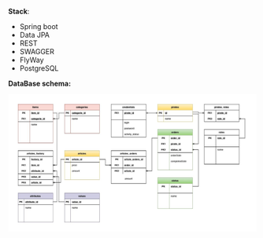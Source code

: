 **Stack**:
* Spring boot
* Data JPA
* REST
* SWAGGER
* FlyWay
* PostgreSQL


**DataBase schema:** 

![](dbschema.jpg)
